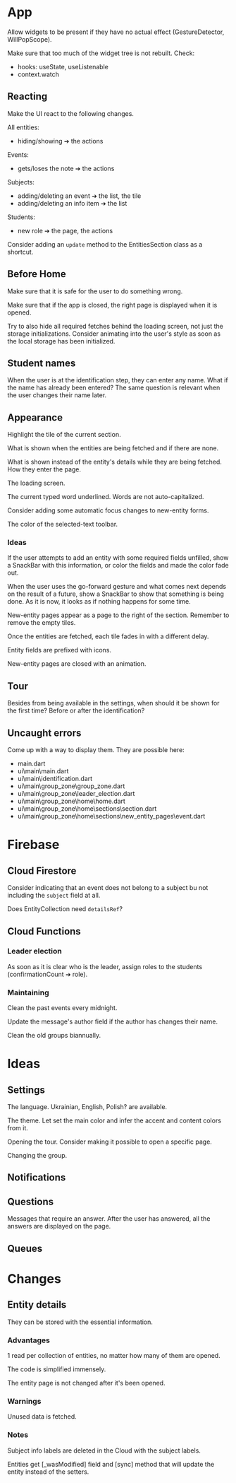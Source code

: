 # App

Allow widgets to be present if they have no actual effect (GestureDetector, WillPopScope).

Make sure that too much of the widget tree is not rebuilt. Check:
- hooks: useState, useListenable
- context.watch

## Reacting

Make the UI react to the following changes.

All entities:
- hiding/showing ➔ the actions

Events:
- gets/loses the note ➔ the actions

Subjects:
- adding/deleting an event ➔ the list, the tile
- adding/deleting an info item ➔ the list

Students:
- new role ➔ the page, the actions

Consider adding an `update` method to the EntitiesSection class as a shortcut.

## Before Home

Make sure that it is safe for the user to do something wrong.

Make sure that if the app is closed, the right page is displayed when it is opened.

Try to also hide all required fetches behind the loading screen, not just the storage initializations.
Consider animating into the user's style as soon as the local storage has been initialized.

## Student names

When the user is at the identification step, they can enter any name. What if the name has already been entered?
The same question is relevant when the user changes their name later.

## Appearance

Highlight the tile of the current section.

What is shown when the entities are being fetched and if there are none.

What is shown instead of the entity's details while they are being fetched.
How they enter the page.

The loading screen.

The current typed word underlined. Words are not auto-capitalized.

Consider adding some automatic focus changes to new-entity forms.

The color of the selected-text toolbar.

### Ideas

If the user attempts to add an entity with some required fields unfilled, show a SnackBar with this information,
or color the fields and made the color fade out.

When the user uses the go-forward gesture and what comes next depends on the result of a future,
show a SnackBar to show that something is being done. As it is now, it looks as if nothing happens for some time.

New-entity pages appear as a page to the right of the section.
Remember to remove the empty tiles.

Once the entities are fetched, each tile fades in with a different delay.

Entity fields are prefixed with icons.

New-entity pages are closed with an animation.

## Tour

Besides from being available in the settings, when should it be shown for the first time?
Before or after the identification?

## Uncaught errors

Come up with a way to display them. They are possible here:
- main.dart
- ui\main\main.dart
- ui\main\identification.dart
- ui\main\group_zone\group_zone.dart
- ui\main\group_zone\leader_election.dart
- ui\main\group_zone\home\home.dart
- ui\main\group_zone\home\sections\section.dart
- ui\main\group_zone\home\sections\new_entity_pages\event.dart

# Firebase

## Cloud Firestore

Consider indicating that an event does not belong to a subject bu not including the `subject` field at all.

Does EntityCollection need `detailsRef`?

## Cloud Functions

### Leader election

As soon as it is clear who is the leader, assign roles to the students (confirmationCount ➔ role).

### Maintaining

Clean the past events every midnight.

Update the message's author field if the author has changes their name.

Clean the old groups biannually.

# Ideas

## Settings

The language. Ukrainian, English, Polish? are available.

The theme. Let set the main color and infer the accent and content colors from it.

Opening the tour. Consider making it possible to open a specific page.

Changing the group.

## Notifications

## Questions

Messages that require an answer. After the user has answered, all the answers are displayed on the page.

## Queues

# Changes

## Entity details

They can be stored with the essential information.

### Advantages

1 read per collection of entities, no matter how many of them are opened.

The code is simplified immensely.

The entity page is not changed after it's been opened.

### Warnings

Unused data is fetched.

### Notes

Subject info labels are deleted in the Cloud with the subject labels.

Entities get [_wasModified] field and [sync] method that will update the entity instead of the setters.